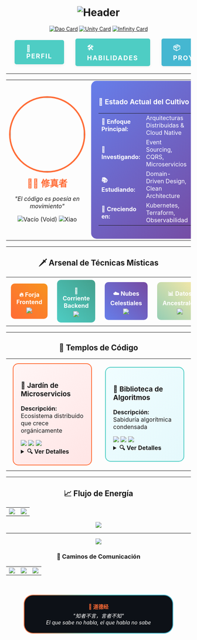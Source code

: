 <h1>
<div align="center">
<img src="https://readme-typing-svg.herokuapp.com?font=Orbitron&size=45&pause=1000&color=FF6B35&center=true&vCenter=true&width=700&lines=道德经+%7C+DAO+DE+JING;SANDRO+TOLEDO+%7C+修真者;EL+CAMINO+DEL+CÓDIGO" alt="Header"/>
</div>
</h1>

<!-- Filosofía del Dao -->
<div align="center">

[![Dao Card](https://img.shields.io/badge/道生一-Del_Vacío_nace_la_Unidad-FF6B35?style=for-the-badge&logo=yin-yang&logoColor=white)](https://github.com/sstoledo)
[![Unity Card](https://img.shields.io/badge/一生二-De_la_Unidad_nace_la_Dualidad-4ECDC4?style=for-the-badge&logo=lightning&logoColor=white)](https://github.com/sstoledo)
[![Infinity Card](https://img.shields.io/badge/二生三-De_la_Dualidad_nace_Todo-667eea?style=for-the-badge&logo=infinity&logoColor=white)](https://github.com/sstoledo)

</div>

<!-- Navegación tipo botón moderno -->
<div align="center">

<table style="border-collapse:separate; border-spacing:15px 0;">
  <tr>
    <td>
      <a href="#🗡️-arsenal-de-técnicas-místicas" style="text-decoration:none;">
        <div style="background:#4ECDC4; color:#fff; font-weight:bold; letter-spacing:2px; border-radius:5px; padding:12px 32px; font-size:1.1em; box-shadow:0 2px 8px #0001; display:flex; align-items:center; gap:8px;">
          👤 PERFIL
        </div>
      </a>
    </td>
    <td>
      <a href="#🗡️-arsenal-de-técnicas-místicas" style="text-decoration:none;">
        <div style="background:#4ECDC4; color:#fff; font-weight:bold; letter-spacing:2px; border-radius:5px; padding:12px 32px; font-size:1.1em; box-shadow:0 2px 8px #0001; display:flex; align-items:center; gap:8px;">
          🛠️ HABILIDADES
        </div>
      </a>
    </td>
    <td>
      <a href="#🏯-templos-de-código" style="text-decoration:none;">
        <div style="background:#45B7D1; color:#fff; font-weight:bold; letter-spacing:2px; border-radius:5px; padding:12px 32px; font-size:1.1em; box-shadow:0 2px 8px #0001; display:flex; align-items:center; gap:8px;">
          📦 PROYECTOS
        </div>
      </a>
    </td>
    <td>
      <a href="#🌸-caminos-de-comunicación" style="text-decoration:none;">
        <div style="background:#96CEB4; color:#222; font-weight:bold; letter-spacing:2px; border-radius:5px; padding:12px 32px; font-size:1.1em; box-shadow:0 2px 8px #0001; display:flex; align-items:center; gap:8px;">
          ✉️ CONTACTO
        </div>
      </a>
    </td>
  </tr>
</table>

</div>

---

<!-- Card de perfil con HTML -->
<div align="center">
<table width="100%">
<tr>
<td width="40%">

<div align="center">
<img src="https://github.com/sstoledo.png" width="200" style="border-radius: 50%; border: 4px solid #FF6B35;"/>

<h2 style="color: #FF6B35; margin: 10px 0;">
🧘‍♂️ 修真者
</h2>

<p><em>"El código es poesía en movimiento"</em></p>

<div>
<img src="https://img.shields.io/badge/Nivel-空-FFD700?style=flat-square" title="Vacío (Void)"/>
<img src="https://img.shields.io/badge/Secta-萧-8A2BE2?style=flat-square" title="Xiao"/>
</div>

</div>

</td>
<td width="60%">

<!-- Panel de estado con HTML -->
<div style="background: linear-gradient(135deg, #667eea 0%, #764ba2 100%); padding: 20px; border-radius: 15px; color: white;">

<h3>🌟 Estado Actual del Cultivo</h3>

<table width="100%" style="color: white;">

<tr>
<td><strong>🎯 Enfoque Principal:</strong></td>
<td>Arquitecturas Distribuidas & Cloud Native</td>
</tr>
<tr>
<td><strong>🔬 Investigando:</strong></td>
<td>Event Sourcing, CQRS, Microservicios</td>
</tr>
<tr>
<td><strong>📚 Estudiando:</strong></td>
<td>Domain-Driven Design, Clean Architecture</td>
</tr>
<tr>
<td><strong>🌱 Creciendo en:</strong></td>
<td>Kubernetes, Terraform, Observabilidad</td>
</tr>
</table>

</div>

</td>
</tr>
</table>
</div>

---

<!-- Sección de habilidades con layout web -->
<h2 align="center">🗡️ Arsenal de Técnicas Místicas</h2>

<table width="100%">
<tr>
<td width="25%" align="center">

<div style="background: linear-gradient(45deg, #FF6B35, #F7931E); padding: 15px; border-radius: 10px; margin: 5px;">
<h4 style="color: white; margin: 5px 0;">🔥 Forja Frontend</h4>
<img src="https://skillicons.dev/icons?i=react,vue,typescript,tailwind" />
</div>

</td>
<td width="25%" align="center">

<div style="background: linear-gradient(45deg, #4ECDC4, #44A08D); padding: 15px; border-radius: 10px; margin: 5px;">
<h4 style="color: white; margin: 5px 0;">🌊 Corriente Backend</h4>
<img src="https://skillicons.dev/icons?i=nodejs,python,go,rust" />
</div>

</td>
<td width="25%" align="center">

<div style="background: linear-gradient(45deg, #667eea, #764ba2); padding: 15px; border-radius: 10px; margin: 5px;">
<h4 style="color: white; margin: 5px 0;">☁️ Nubes Celestiales</h4>
<img src="https://skillicons.dev/icons?i=aws,gcp,docker,kubernetes" />
</div>

</td>
<td width="25%" align="center">

<div style="background: linear-gradient(45deg, #96CEB4, #FFEAA7); padding: 15px; border-radius: 10px; margin: 5px;">
<h4 style="color: white; margin: 5px 0;">📊 Datos Ancestrales</h4>
<img src="https://skillicons.dev/icons?i=postgresql,mongodb,redis,elasticsearch" />
</div>

</td>
</tr>
</table>

---

<!-- Proyectos como cards HTML -->
<h2 align="center">🏯 Templos de Código</h2>

<div align="center">
<table>
<tr>
<td width="50%">

<div style="border: 2px solid #FF6B35; border-radius: 15px; padding: 20px; margin: 10px; background: linear-gradient(135deg, #FFF5F5, #FFE5E5);">

<h3>🌸 Jardín de Microservicios</h3>

<p><strong>Descripción:</strong> Ecosistema distribuido que crece orgánicamente</p>

<div>
<img src="https://img.shields.io/badge/Go-00ADD8?style=flat-square&logo=go&logoColor=white"/>
<img src="https://img.shields.io/badge/Kubernetes-326CE5?style=flat-square&logo=kubernetes&logoColor=white"/>
<img src="https://img.shields.io/badge/PostgreSQL-336791?style=flat-square&logo=postgresql&logoColor=white"/>
</div>

<details>
<summary><strong>🔍 Ver Detalles</strong></summary>
<br>
<ul>
<li>Arquitectura hexagonal</li>
<li>Event-driven communication</li>
<li>CQRS + Event Sourcing</li>
<li>Observabilidad completa</li>
</ul>
</details>

</div>

</td>
<td width="50%">

<div style="border: 2px solid #4ECDC4; border-radius: 15px; padding: 20px; margin: 10px; background: linear-gradient(135deg, #F0FDFF, #E5F9FC);">

<h3>🌙 Biblioteca de Algoritmos</h3>

<p><strong>Descripción:</strong> Sabiduría algorítmica condensada</p>

<div>
<img src="https://img.shields.io/badge/Python-3776AB?style=flat-square&logo=python&logoColor=white"/>
<img src="https://img.shields.io/badge/Rust-000000?style=flat-square&logo=rust&logoColor=white"/>
<img src="https://img.shields.io/badge/TypeScript-3178C6?style=flat-square&logo=typescript&logoColor=white"/>
</div>

<details>
<summary><strong>🔍 Ver Detalles</strong></summary>
<br>
<ul>
<li>Estructuras de datos avanzadas</li>
<li>Algoritmos de optimización</li>
<li>Patrones de diseño</li>
<li>Benchmarks y análisis</li>
</ul>
</details>

</div>

</td>
</tr>
</table>
</div>

---

<!-- Sección de actividad con gráficos -->
<h2 align="center">📈 Flujo de Energía</h2>

<div align="center">
<table>
<tr>
<td width="50%">
<img src="https://github-readme-stats.vercel.app/api?username=tu-usuario&show_icons=true&theme=radical&hide_border=true&bg_color=0d1117&title_color=FF6B35&icon_color=4ECDC4"/>
</td>
<td width="50%">
<img src="https://github-readme-streak-stats.herokuapp.com/?user=tu-usuario&theme=radical&hide_border=true&background=0d1117&stroke=FF6B35&ring=4ECDC4&fire=FF6B35&currStreakLabel=4ECDC4"/>
</td>
</tr>
</table>
</div>

<div align="center">
<img src="https://github-readme-activity-graph.vercel.app/graph?username=tu-usuario&bg_color=0d1117&color=4ECDC4&line=FF6B35&point=FFFFFF&area=true&hide_border=true"/>
</div>

---

<!-- Footer con estilo web -->
<div align="center">
<img src="https://capsule-render.vercel.app/api?type=waving&color=gradient&customColorList=12&height=100&section=footer"/>

<h3>🌸 Caminos de Comunicación</h3>

<table>
<tr>
<td align="center">
<a href="mailto:tu-email@dominio.com">
<img src="https://img.shields.io/badge/Email-FF6B35?style=for-the-badge&logo=gmail&logoColor=white"/>
</a>
</td>
<td align="center">
<a href="https://linkedin.com/in/tu-perfil">
<img src="https://img.shields.io/badge/LinkedIn-4ECDC4?style=for-the-badge&logo=linkedin&logoColor=white"/>
</a>
</td>
<td align="center">
<a href="https://twitter.com/tu-usuario">
<img src="https://img.shields.io/badge/Twitter-45B7D1?style=for-the-badge&logo=twitter&logoColor=white"/>
</a>
</td>
</tr>
</table>

<br>

<div style="background: linear-gradient(90deg, #FF6B35, #4ECDC4, #45B7D1); padding: 2px; border-radius: 25px; margin: 20px auto; width: 80%;">
<div style="background: #0d1117; padding: 15px; border-radius: 23px; text-align: center;">
<h4 style="color: #FF6B35; margin: 5px 0;">💫 道德经</h4>
<p style="color: #FFFFFF; font-style: italic; margin: 5px 0;">
"知者不言，言者不知"<br>
<em>El que sabe no habla, el que habla no sabe</em>
</p>
</div>
</div>

</div>
